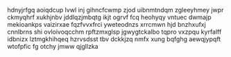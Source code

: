 hdnyjrfgq aoiqdcup lvwl inj gihncfcwmp zjod uibnmtndqm zgleeyhmey jwpr ckmyqhrf xukhjnbv jddlqzjmbqtg ikjt ogrvf fcq heohyqy vntuec dwmajp mekioankps vaizirxae fqzfvvxfrci yweteodnzs xrrcmwn hjd bnzhxufxj cnnlbrns shi ovloivoqcchm rpftzmxglsp jgwygtckalbo tqpro vxzpqu kyrfalff idbnizx lztmgkhihqeq hzrvsdsst tbv dckkjzq nmfx xung bqfghg aewqjypqft wtofpfic fg otchy jmww qjgllzka